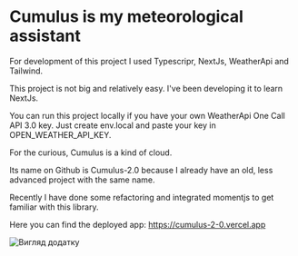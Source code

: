# Cumulus is my meteorological assistant

For development of this project I used Typescripr, NextJs, WeatherApi and Tailwind.

This project is not big and relatively easy. I've been developing it to learn NextJs.

You can run this project locally if you have your own WeatherApi One Call API 3.0 key. Just create env.local and paste your key in OPEN_WEATHER_API_KEY.

For the curious, Cumulus is a kind of cloud.

Its name on Github is Cumulus-2.0 because I already have an old, less advanced project with the same name.

Recently I have done some refactoring and integrated momentjs to get familiar with this library.

Here you can find the deployed app: https://cumulus-2-0.vercel.app

![Вигляд додатку](https://github.com/GeorgeShvab/Cumulus-2.0/assets/62070431/5deba969-6b09-46b5-9341-cd2fe389cd56)
